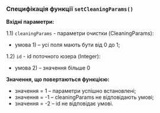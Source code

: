 ### Специфікація функції `setCleaningParams()`
**Вхідні параметри:**

1.1) `cleaningParams` - параметри очистки (CleaningParams):
- умова 1) – усі поля мають бути від 0 до 1;
  
1.2) `id` - id поточного юзера (Integer):
- умова 2) – значення більше 0
  
**Значення, що повертаються функцією:**
- значення = 1 – параметри успішно встановлені;
- значення = -1 – cleaningParams не відповідають умові;
- значення = -2 – id не відповідає умові.
